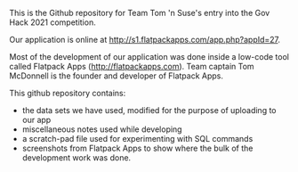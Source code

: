 This is the Github repository for Team Tom 'n Suse's entry into the Gov Hack 2021 competition.

Our application is online at http://s1.flatpackapps.com/app.php?appId=27.

Most of the development of our application was done inside a low-code tool called Flatpack Apps (http://flatpackapps.com).  Team captain Tom McDonnell is the founder and developer of Flatpack Apps.

This github repository contains:
 * the data sets we have used, modified for the purpose of uploading to our app
 * miscellaneous notes used while developing
 * a scratch-pad file used for experimenting with SQL commands
 * screenshots from Flatpack Apps to show where the bulk of the development work was done.
